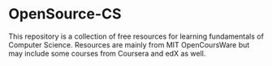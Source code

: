 # OpenSource-CS

This repository is a collection of free resources for learning fundamentals of Computer Science.
Resources are mainly from MIT OpenCoursWare but may include some courses from Coursera and edX as well.
